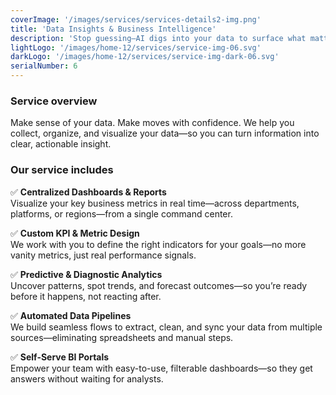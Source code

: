 ```yaml
---
coverImage: '/images/services/services-details2-img.png'
title: 'Data Insights & Business Intelligence'
description: 'Stop guessing—AI digs into your data to surface what matters and what’s coming next.'
lightLogo: '/images/home-12/services/service-img-06.svg'
darkLogo: '/images/home-12/services/service-img-dark-06.svg'
serialNumber: 6
---
```


### Service overview

Make sense of your data. Make moves with confidence.
We help you collect, organize, and visualize your data—so you can turn information into clear, actionable insight.


### Our service includes

✅ **Centralized Dashboards & Reports**  
Visualize your key business metrics in real time—across departments, platforms, or regions—from a single command center.

✅ **Custom KPI & Metric Design**  
We work with you to define the right indicators for your goals—no more vanity metrics, just real performance signals.

✅ **Predictive & Diagnostic Analytics**  
Uncover patterns, spot trends, and forecast outcomes—so you’re ready before it happens, not reacting after.

✅ **Automated Data Pipelines**  
We build seamless flows to extract, clean, and sync your data from multiple sources—eliminating spreadsheets and manual steps.

✅ **Self-Serve BI Portals**  
Empower your team with easy-to-use, filterable dashboards—so they get answers without waiting for analysts.


